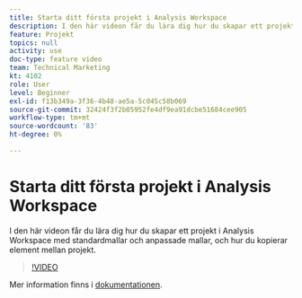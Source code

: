 ```yaml
---
title: Starta ditt första projekt i Analysis Workspace
description: I den här videon får du lära dig hur du skapar ett projekt i Analysis Workspace med standardmallar och anpassade mallar, och hur du kopierar element mellan projekt.
feature: Projekt
topics: null
activity: use
doc-type: feature video
team: Technical Marketing
kt: 4102
role: User
level: Beginner
exl-id: f13b349a-3f36-4b48-ae5a-5c045c58b069
source-git-commit: 32424f3f2b05952fe4df9ea91dcbe51684cee905
workflow-type: tm+mt
source-wordcount: '83'
ht-degree: 0%

---
```


# Starta ditt första projekt i Analysis Workspace

I den här videon får du lära dig hur du skapar ett projekt i Analysis Workspace med standardmallar och anpassade mallar, och hur du kopierar element mellan projekt.

>[!VIDEO](https://video.tv.adobe.com/v/30368/?quality=12)

Mer information finns i [dokumentationen](https://docs.adobe.com/content/help/en/analytics/analyze/analysis-workspace/build-workspace-project/freeform-overview.html).
